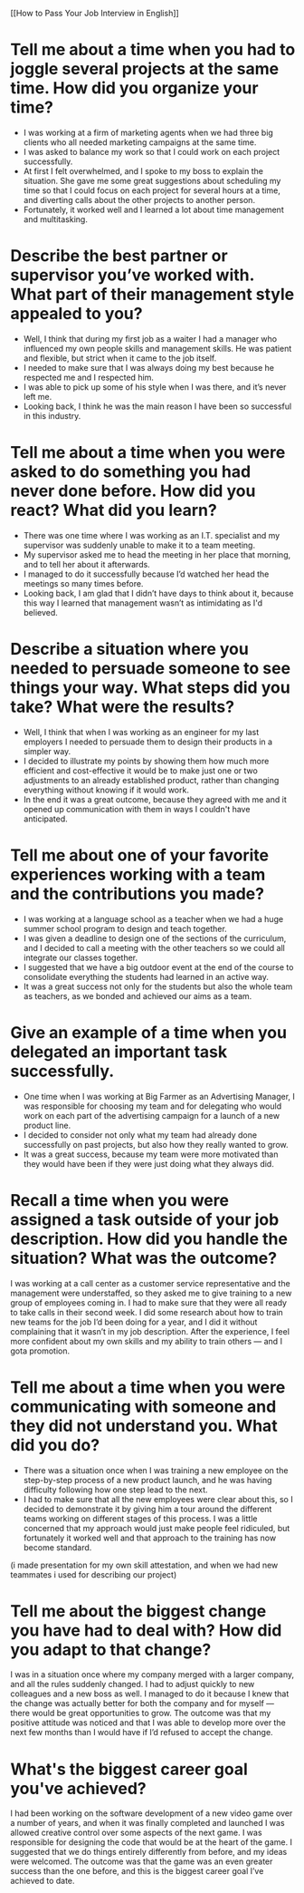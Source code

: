 [[How to Pass Your Job Interview in English]]
# Tell me about a time when you had to joggle several projects at the same time. How did you organize your time?

- I was working at a firm of marketing agents when we had three big clients who all needed marketing campaigns at the same time. 
- I was asked to balance my work so that I could work on each project successfully. 
- At first I felt overwhelmed, and I spoke to my boss to explain the situation. She gave me some great suggestions about scheduling my time so that I could focus on each project for several hours at a time, and diverting calls about the other projects to another person. 
- Fortunately, it worked well and I learned a lot about time management and multitasking.

# Describe the best partner or supervisor you’ve worked with. What part of their management style appealed to you?

- Well, I think that during my first job as a waiter I had a manager who influenced my own people skills and management skills. He was patient and flexible, but strict when it came to the job itself. 
- I needed to make sure that I was always doing my best because he respected me and I respected him. 
- I was able to pick up some of his style when I was there, and it’s never left me. 
- Looking back, I think he was the main reason I have been so successful in this industry.

# Tell me about a time when you were asked to do something you had never done before. How did you react? What did you learn?

- There was one time where I was working as an I.T. specialist and my supervisor was suddenly unable to make it to a team meeting. 
- My supervisor asked me to head the meeting in her place that morning, and to tell her about it afterwards. 
- I managed to do it successfully because I’d watched her head the meetings so many times before. 
- Looking back, I am glad that I didn’t have days to think about it, because this way I learned that management wasn’t as intimidating as I'd believed.

# Describe a situation where you needed to persuade someone to see things your way.  What steps did you take?  What were the results?

- Well, I think that when I was working as an engineer for my last employers I needed to persuade them to design their products in a simpler way. 
- I decided to illustrate my points by showing them how much more efficient and cost-effective it would be to make just one or two adjustments to an already established product, rather than changing everything without knowing if it would work. 
- In the end it was a great outcome, because they agreed with me and it opened up communication with them in ways I couldn't have anticipated.

# Tell me about one of your favorite experiences working with a team and the contributions you made?

- I was working at a language school as a teacher when we had a huge summer school program to design and teach together. 
- I was given a deadline to design one of the sections of the curriculum, and I decided to call a meeting with the other teachers so we could all integrate our classes together. 
- I suggested that we have a big outdoor event at the end of the course to consolidate everything the students had learned in an active way. 
- It was a great success not only for the students but also the whole team as teachers, as we bonded and achieved our aims as a team.

# Give an example of a time when you delegated an important task successfully.

- One time when I was working at Big Farmer as an Advertising Manager, I was responsible for choosing my team and for delegating who would work on each part of the advertising campaign for a launch of a new product line. 
- I decided to consider not only what my team had already done successfully on past projects, but also how they really wanted to grow. 
- It was a great success, because my team were more motivated than they would have been if they were just doing what they always did.

# Recall a time when you were assigned a task outside of your job description. How did you handle the situation? What was the outcome?

I was working at a call center as a customer service representative and the management  were understaffed, so they asked me to give training to a new group of employees coming in. I had to make sure that they were all ready to take calls in their second week. I did some research about how to train new teams for the job I’d been doing for a year, and I did it without complaining that it wasn’t in my job description. After the experience, I feel more confident about my own skills and my ability to train others — and I gota promotion.

# Tell me about a time when you were communicating with someone and they did not understand you. What did you do?

- There was a situation once when I was training a new employee on the step-by-step process of a new product launch, and he was having difficulty following how one step lead to the next. 
- I had to make sure that all the new employees were clear about this, so I decided to demonstrate it by giving him a tour around the different teams working on different stages of this process. I was a little concerned that my approach would just make people feel ridiculed, but fortunately it worked well and that approach to the training has now become standard.

(i made presentation for my own skill attestation, and when we had new teammates i used for describing our project)

# Tell me about the biggest change you have had to deal with? How did you adapt to that change?

I was in a situation once where my company merged with a larger company, and all the rules suddenly changed. I had to adjust quickly to new colleagues and a new boss as well. I managed to do it because I knew that the change was actually better for both the company and for myself — there would be great opportunities to grow. The outcome was that my positive attitude was noticed and that I was able to develop more over the next few months than I would have if I’d refused to accept the change.


# What's the biggest career goal you've achieved?

I had been working on the software development of a new video game over a number of years, and when it was finally completed and launched I was allowed creative control over some aspects of the next game. I was responsible for designing the code that would be at the heart of the game. I suggested that we do things entirely differently from before, and my ideas were welcomed. The outcome was that the game was an even greater success than the one before, and this is the biggest career goal I’ve achieved to date.

